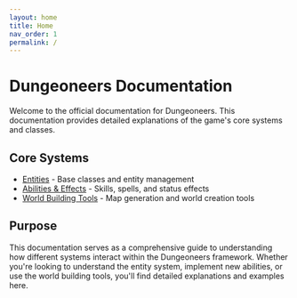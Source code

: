 ```yaml
---
layout: home
title: Home
nav_order: 1
permalink: /
---
```


# Dungeoneers Documentation
Welcome to the official documentation for Dungeoneers. This documentation provides detailed explanations of the game's core systems and classes.

## Core Systems
- [Entities](./systems/entities.html) - Base classes and entity management
- [Abilities & Effects](./systems/abilities.html) - Skills, spells, and status effects
- [World Building Tools](./systems/world-building.html) - Map generation and world creation tools

## Purpose
This documentation serves as a comprehensive guide to understanding how different systems interact within the Dungeoneers framework. Whether you're looking to understand the entity system, implement new abilities, or use the world building tools, you'll find detailed explanations and examples here.